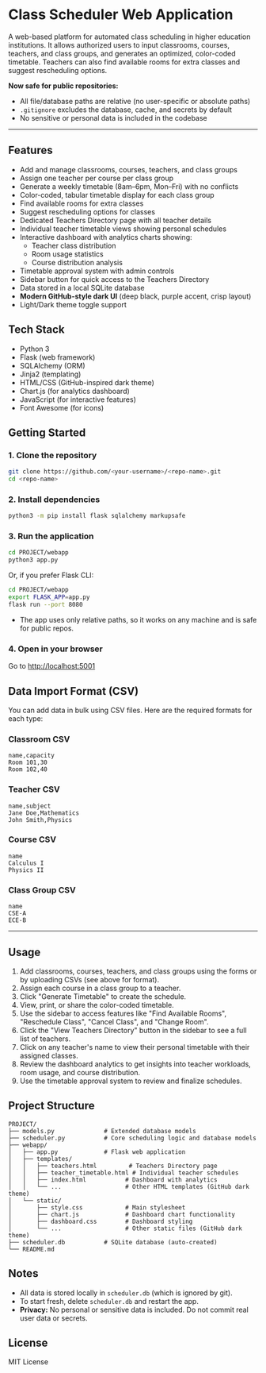 
# Class Scheduler Web Application


A web-based platform for automated class scheduling in higher education institutions. It allows authorized users to input classrooms, courses, teachers, and class groups, and generates an optimized, color-coded timetable. Teachers can also find available rooms for extra classes and suggest rescheduling options.

**Now safe for public repositories:**
- All file/database paths are relative (no user-specific or absolute paths)
- `.gitignore` excludes the database, cache, and secrets by default
- No sensitive or personal data is included in the codebase

---

## Features
- Add and manage classrooms, courses, teachers, and class groups
- Assign one teacher per course per class group
- Generate a weekly timetable (8am–6pm, Mon–Fri) with no conflicts
- Color-coded, tabular timetable display for each class group
- Find available rooms for extra classes
- Suggest rescheduling options for classes
- Dedicated Teachers Directory page with all teacher details
- Individual teacher timetable views showing personal schedules
- Interactive dashboard with analytics charts showing:
  - Teacher class distribution
  - Room usage statistics
  - Course distribution analysis
- Timetable approval system with admin controls
- Sidebar button for quick access to the Teachers Directory
- Data stored in a local SQLite database
- **Modern GitHub-style dark UI** (deep black, purple accent, crisp layout)
- Light/Dark theme toggle support

## Tech Stack
- Python 3
- Flask (web framework)
- SQLAlchemy (ORM)
- Jinja2 (templating)
- HTML/CSS (GitHub-inspired dark theme)
- Chart.js (for analytics dashboard)
- JavaScript (for interactive features)
- Font Awesome (for icons)

## Getting Started

### 1. Clone the repository
```sh
git clone https://github.com/<your-username>/<repo-name>.git
cd <repo-name>
```

### 2. Install dependencies
```sh
python3 -m pip install flask sqlalchemy markupsafe
```

### 3. Run the application
```sh
cd PROJECT/webapp
python3 app.py
```

Or, if you prefer Flask CLI:
```sh
cd PROJECT/webapp
export FLASK_APP=app.py
flask run --port 8080
```

- The app uses only relative paths, so it works on any machine and is safe for public repos.

### 4. Open in your browser
Go to [http://localhost:5001](http://localhost:5001)


## Data Import Format (CSV)

You can add data in bulk using CSV files. Here are the required formats for each type:

### Classroom CSV
```
name,capacity
Room 101,30
Room 102,40
```

### Teacher CSV
```
name,subject
Jane Doe,Mathematics
John Smith,Physics
```

### Course CSV
```
name
Calculus I
Physics II
```

### Class Group CSV
```
name
CSE-A
ECE-B
```

---

## Usage
1. Add classrooms, courses, teachers, and class groups using the forms or by uploading CSVs (see above for format).
2. Assign each course in a class group to a teacher.
3. Click "Generate Timetable" to create the schedule.
4. View, print, or share the color-coded timetable.
5. Use the sidebar to access features like "Find Available Rooms", "Reschedule Class", "Cancel Class", and "Change Room".
6. Click the "View Teachers Directory" button in the sidebar to see a full list of teachers.
7. Click on any teacher's name to view their personal timetable with their assigned classes.
8. Review the dashboard analytics to get insights into teacher workloads, room usage, and course distribution.
9. Use the timetable approval system to review and finalize schedules.

## Project Structure
```
PROJECT/
├── models.py              # Extended database models
├── scheduler.py           # Core scheduling logic and database models
├── webapp/
│   ├── app.py             # Flask web application
│   ├── templates/
│   │   ├── teachers.html         # Teachers Directory page
│   │   ├── teacher_timetable.html # Individual teacher schedules
│   │   ├── index.html           # Dashboard with analytics
│   │   └── ...                  # Other HTML templates (GitHub dark theme)
│   └── static/
│       ├── style.css            # Main stylesheet
│       ├── chart.js             # Dashboard chart functionality
│       ├── dashboard.css        # Dashboard styling
│       └── ...                  # Other static files (GitHub dark theme)
├── scheduler.db           # SQLite database (auto-created)
└── README.md
```


## Notes
- All data is stored locally in `scheduler.db` (which is ignored by git).
- To start fresh, delete `scheduler.db` and restart the app.
- **Privacy:** No personal or sensitive data is included. Do not commit real user data or secrets.

## License
MIT License

